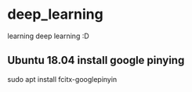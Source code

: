 # deep_learning
learning deep learning :D

## Ubuntu 18.04 install google pinying

sudo apt install fcitx-googlepinyin

